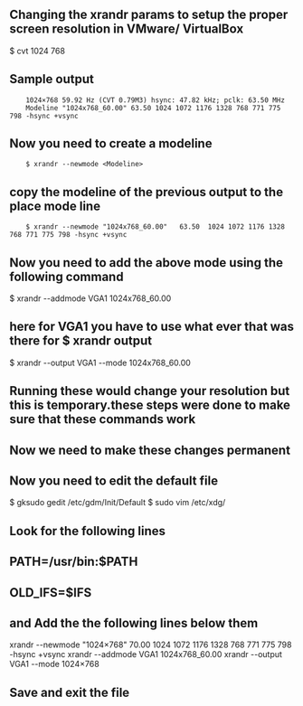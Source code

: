 ## Changing the xrandr params to setup the proper screen resolution in VMware/ VirtualBox
$ cvt 1024 768

## Sample output

	 	1024×768 59.92 Hz (CVT 0.79M3) hsync: 47.82 kHz; pclk: 63.50 MHz
		Modeline "1024x768_60.00" 63.50 1024 1072 1176 1328 768 771 775 798 -hsync +vsync

## Now you need to create a modeline
		$ xrandr --newmode <Modeline>

## copy the modeline of the previous output to the place mode line
		$ xrandr --newmode "1024x768_60.00"   63.50  1024 1072 1176 1328  768 771 775 798 -hsync +vsync

## Now you need to add the above mode using the following command
$ xrandr --addmode VGA1 1024x768_60.00

## here for VGA1 you have to use what ever that was there for $ xrandr output
$ xrandr --output VGA1 --mode 1024x768_60.00

## Running these would change your resolution but this is temporary.these steps were done to make sure that these commands work
## Now we need to make these changes permanent
## Now you need to edit the default file
$ gksudo gedit /etc/gdm/Init/Default
$ sudo vim /etc/xdg/
 
## Look for the following lines
## PATH=/usr/bin:$PATH
## OLD_IFS=$IFS
## and Add the the following lines below them

xrandr --newmode "1024×768" 70.00 1024 1072 1176 1328 768 771 775 798 -hsync +vsync
xrandr --addmode VGA1 1024x768_60.00
xrandr --output VGA1 --mode 1024×768

## Save and exit the file
